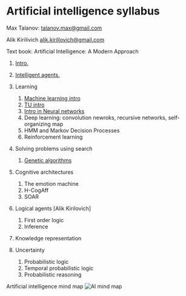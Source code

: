 # Artificial intelligence syllabus

Max Talanov: talanov.max@gmail.com

Alik Kirilivich alik.kirillovich@gmail.com

Text book: Artificial Intelligence: A Modern Approach 

1. [Intro.](intro.md)
1. [Intelligent agents.](agents.md)

1. Learning
   1. [Machine learning intro](ml_intro.md)
   1. [TU intro](tu_intro.md)
   1. [Intro in Neural networks](perceptron_intro.md)
   1. Deep learning: convolution newroks, recursive networks, self-organizing map
   1. HMM and Markov Decision Processes
   1. Reinforcement learning
   
1. Solving problems using search
   1. [Genetic algorithms](gp_intro.md)

1. Cognitive architectures
   1. The emotion machine
   1. H-CogAff
   1. SOAR

1. Logical agents [Alik Kirilovich]
   1. First order logic
   1. Inference 

1. Knowledge representation

1. Uncertainty 
   1. Probabilistic logic
   1. Temporal probabilistic logic
   1. Probabilistic reasoning 
   

Artificial intelligence mind map
![AI mind map](https://upload.wikimedia.org/wikipedia/commons/thumb/d/de/Complex_systems_organizational_map.jpg/1024px-Complex_systems_organizational_map.jpg)
